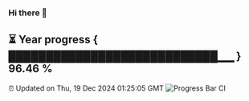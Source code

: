 ### Hi there 👋
⏳ Year progress { ████████████████████████████▁▁ } 96.46 %
---
⏰ Updated on Thu, 19 Dec 2024 01:25:05 GMT
![Progress Bar CI](https://github.com/liununu/liununu/workflows/Progress%20Bar%20CI/badge.svg)
